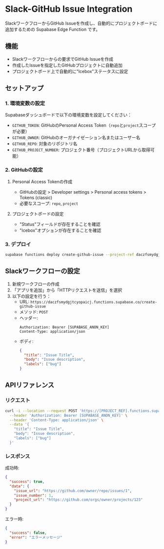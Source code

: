 # Slack-GitHub Issue Integration

SlackワークフローからGitHub Issueを作成し、自動的にプロジェクトボードに追加するための Supabase Edge Function です。

## 機能

- Slackワークフローからの要求でGitHub Issueを作成
- 作成したIssueを指定したGitHubプロジェクトに自動追加
- プロジェクトボード上で自動的に"Icebox"ステータスに設定

## セットアップ

### 1. 環境変数の設定

Supabaseダッシュボードで以下の環境変数を設定してください：

- `GITHUB_TOKEN`: GitHubのPersonal Access Token（`repo`と`project`スコープが必要） 
- `GITHUB_OWNER`: GitHubのオーガナイゼーション名またはユーザー名
- `GITHUB_REPO`: 対象のリポジトリ名
- `GITHUB_PROJECT_NUMBER`: プロジェクト番号（プロジェクトURLから取得可能）

### 2. GitHubの設定

1. Personal Access Tokenの作成
   - GitHubの設定 > Developer settings > Personal access tokens > Tokens (classic)
   - 必要なスコープ: `repo`, `project`

2. プロジェクトボードの設定
   - "Status"フィールドが存在することを確認
   - "Icebox"オプションが存在することを確認

### 3. デプロイ

```bash
supabase functions deploy create-github-issue --project-ref daczfsmydgjtcyopaicj 
```

## Slackワークフローの設定

1. 新規ワークフローの作成
2. 「アプリを追加」から「HTTPリクエストを送信」を選択
3. 以下の設定を行う：
   - URL: `https://daczfsmydgjtcyopaicj.functions.supabase.co/create-github-issue`
   - メソッド: `POST`
   - ヘッダー:
     ```
     Authorization: Bearer [SUPABASE_ANON_KEY]
     Content-Type: application/json
     ```
   - ボディ:
     ```json
     {
       "title": "Issue Title",
       "body": "Issue description",
       "labels": ["bug"]
     }
     ```

## APIリファレンス

### リクエスト

```bash
curl -i --location --request POST 'https://[PROJECT_REF].functions.supabase.co/create-github-issue' \
  --header 'Authorization: Bearer [SUPABASE_ANON_KEY]' \
  --header 'Content-Type: application/json' \
  --data '{
    "title": "Issue Title",
    "body": "Issue description",
    "labels": ["bug"]
  }'
```

### レスポンス

成功時:
```json
{
  "success": true,
  "data": {
    "issue_url": "https://github.com/owner/repo/issues/1",
    "issue_number": 1,
    "project_url": "https://github.com/orgs/owner/projects/123"
  }
}
```

エラー時:
```json
{
  "success": false,
  "error": "エラーメッセージ"
}
```

